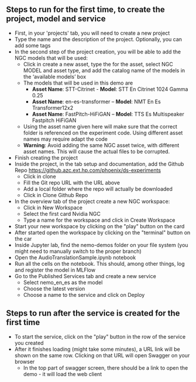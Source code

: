 ## Steps to run for the first time, to create the project, model and service
* First, in your 'projects' tab, you will need to create a new project
* Type the name and the description of the project. Optionally, you can add some tags
* In the second step of the project creation, you will be able to add the NGC models that will be used: 
  * Click in create a new asset, type the for the asset, select NGC MODEL and asset type, and add the catalog name of the models in the ‘available models’ box
  * The models that will be used in this demo are
    * **Asset Name**: STT-Citrinet - **Model**: STT En Citrinet 1024 Gamma 0.25
    * **Asset Name**: en-es-transformer – **Model**: NMT En Es Transformer12x2
    * **Asset Name**: FastPitch-HiFiGAN – **Model**: TTS Es Multispeaker Fastpitch HiFiGAN
  * Using the asset name given here will make sure that the correct folder is referenced on the experiment code. Using different asset names may require adapt the code
  * **Warning**: Avoid adding the same NGC asset twice, with different asset names. This will cause the actual files to be corrupted.
* Finish creating the project
* Inside the project, in the tab setup and documentation, add the Github Repo https://github.azc.ext.hp.com/phoenix/ds-experiments
  * Click in clone
  * Fill the Git repo URL with the URL above
  * Add a local folder where the repo will actually be downloaded
  * Click in Clone Github Repo
* In the overview tab of the project create a new NGC workspace: 
  * Click in New Workspace
  * Select the first card Nvidia NGC
  * Type a name for the workspace and click in Create Workspace
* Start your new workspace by clicking on the "play" button on the card
* After started open the workspace by clicking on the "terminal" button on the car
* Inside Jupyter lab, find the nemo-demos folder on your file system (you might need to manually switch to the proper branch)
* Open the AudioTranslationSample.ipynb notebook
* Run all the cells on the notebook. This should, among other things, log and register the model in MLFlow
* Go to the Published Services tab and create a new service 
  * Select nemo_en_es as the model
  * Choose the latest version
  * Choose a name to the service and click on Deploy

## Steps to run after the service is created for the first time 
* To start the service, click on the "play" button in the row of the service you created
* After it finishes loading (might take some minutes), a URL link will be shown on the same row. Clicking on that URL will open Swagger on your browser 
  * In the top part of swagger screen, there should be a link to open the demo - it will load the web client

